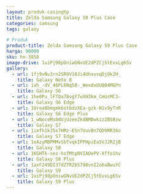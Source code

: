 ```yaml
---
layout: produk-casinghp
title: Zelda Samsung Galaxy S9 Plus Case
categories: samsung
tags: galaxy

# Produk
product-title: Zelda Samsung Galaxy S9 Plus Case
harga: 90000
sku: hn-3858
image-drive: 1uiPj98pOniwGNvUE2dPZCj5tEvxLg6Sv
gallery:
  - url: 1fj9vNu3rn2SR9V10Ji4UhxvvqDjOk2H_
    title: Galaxy Note 8
  - url: 1xh_-dV_46PL6Nq58-_WexdxUUQ04MGPn
    title: Galaxy S6
  - url: 1he0Pu_lFTQa78vgY7uXH3km_CmUcMC3-
    title: Galaxy S6 Edge
  - url: 1Uroa8bmgmkbstbdzXEa-gzk-N1v9yTnR
    title: Galaxy S6 Edge Plus
  - url: 1_wNoceMs0dUjUzeeZkdBMDwkizZB5Bzw
    title: Galaxy S7
  - url: 1imfh1kJ5x7HMz-ESn7UuvBn7QD9RR36o
    title: Galaxy S7 Edge
  - url: 1eAzyMBPMMvSbTvqkIPPHpiEaSVJ2R2jB
    title: Galaxy S8
  - url: 1KGHTk-sez-hsfMtpNVIAOePV-Xffo1hv
    title: Galaxy S8 Plus
  - url: 1axF249DI37dZTR2bS798vnI2obaBwuYC
    title: Galaxy S9
  - url: 1uiPj98pOniwGNvUE2dPZCj5tEvxLg6Sv
    title: Galaxy S9 Plus
---
```

